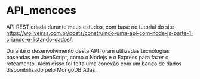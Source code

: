 # API_mencoes
API REST criada durante meus estudos, com base no tutorial do site https://woliveiras.com.br/posts/construindo-uma-api-com-node-js-parte-1-criando-e-listando-dados/.

Durante o desenvolvimento desta API foram utilizadas tecnologias baseadas em JavaScript, como o Nodejs e o Express para fazer o roteamento. Além disso foi feita uma conexão com um banco de dados disponibilizado pelo MongoDB Atlas.
